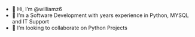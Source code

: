 - 👋 Hi, I’m @williamz6
- 👀 I’m a Software Development with years experience in Python, MYSQL and IT Support
- 💞️ I’m looking to collaborate on Python Projects


<!---
williamz6/williamz6 is a ✨ special ✨ repository because its `README.md` (this file) appears on your GitHub profile.
You can click the Preview link to take a look at your changes.
--->
